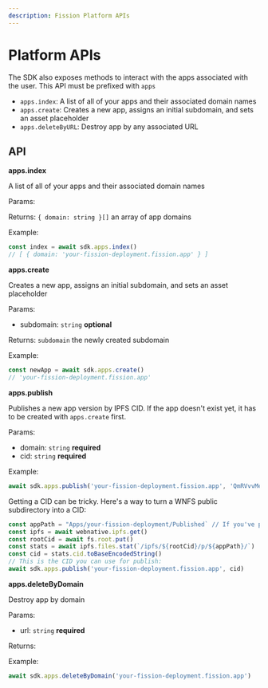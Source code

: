 ```yaml
---
description: Fission Platform APIs
---
```


# Platform APIs

The SDK also exposes methods to interact with the apps associated with the user. This API must be prefixed with `apps`

* `apps.index`: A list of all of your apps and their associated domain names
* `apps.create`: Creates a new app, assigns an initial subdomain, and sets an asset placeholder
* `apps.deleteByURL`: Destroy app by any associated URL

## API

**apps.index**

A list of all of your apps and their associated domain names

Params:

Returns: `{ domain: string }[]` an array of app domains

Example:

```typescript
const index = await sdk.apps.index()
// [ { domain: 'your-fission-deployment.fission.app' } ]
```

**apps.create**

Creates a new app, assigns an initial subdomain, and sets an asset placeholder

Params:

* subdomain: `string` **optional**

Returns: `subdomain` the newly created subdomain

Example:

```typescript
const newApp = await sdk.apps.create()
// 'your-fission-deployment.fission.app'
```

**apps.publish**

Publishes a new app version by IPFS CID. If the app doesn't exist yet, it has to be created with `apps.create` first.

Params:

* domain: `string` **required**
* cid: `string` **required**

Example:

```typescript
await sdk.apps.publish('your-fission-deployment.fission.app', 'QmRVvvMeMEPi1zerpXYH9df3ATdzuB63R1wf3Mz5NS5HQN')
```

Getting a CID can be tricky. Here's a way to turn a WNFS public subdirectory into a CID:

```typescript
const appPath = "Apps/your-fission-deployment/Published` // If you've put app files here
const ipfs = await webnative.ipfs.get()
const rootCid = await fs.root.put()
const stats = await ipfs.files.stat(`/ipfs/${rootCid}/p/${appPath}/`)
const cid = stats.cid.toBaseEncodedString()
// This is the CID you can use for publish:
await sdk.apps.publish('your-fission-deployment.fission.app', cid)
```

**apps.deleteByDomain**

Destroy app by domain

Params:

* url: `string` **required**

Returns:

Example:

```typescript
await sdk.apps.deleteByDomain('your-fission-deployment.fission.app')
```

